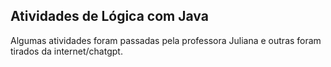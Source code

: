 ## Atividades de Lógica com Java

Algumas atividades foram passadas pela professora Juliana e outras foram tirados da internet/chatgpt.
